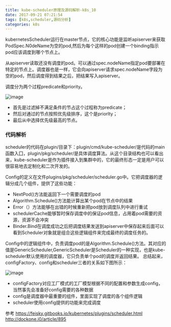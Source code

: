 ```yaml
---
title: kube-scheduler原理及源码解析-k8s_10
date: 2017-09-21 07:21:54
tags: [k8s,scheduler,源码分析]
categories: k8s
---
```


kubernetesScheduler运行在master节点，它的核心功能是监听apiserver来获取PodSpec.N0deName为空的pod,然后为每个这样的pod创建一个binding指示pod应该调度到哪个节点上。

从apiserver读取还没有调度的pod。可以通过spec.nodeName指定pod要部署在特定的节点上。调度器也是一样，它会向apiserver请求spec.nodeName字段为空的pod，然后调度得到结果之后，把结果写入apiserver。

调度分为两个过程predicate和priority。

![image](https://user-images.githubusercontent.com/11350907/30699597-ba4381f4-9f17-11e7-9131-b31adf6139f8.png)


- 首先是过滤掉不满足条件的节占这个过程称为predicate；
- 然后对通过的节点按照优先级排序，这个是priorlty；
- 最后从中选择优先级最高的节点。

### 代码解析

scheduler的代码在plugin/目录下：plugin/cmd/kube-scheduler/是代码的main函数入囗，plugin/pkg/scheduler/是具体调度算法。从这个目录结构也可以看出来，kube-scheduler是作为插件接入到集群中的，它的最终形态一定是用户可以很容易地去定制化和二次开发的。

Config的定义在文件plugins/pkg/scheduler/scheduler.go中。它把调度器的逻辑分成几个组件，提供了这些功能：

- NextPod()方法能返回下一个需要调度的pod
- Algorithm.Schedule()方法能计算出某个pod在节点中的结果
- Error（）方法能够在出错的时候重新把pod放到调度队列中进行重试
- schedulerCache能够暂时保存调度中的保证pod信息，占用着pod需要的资源，资源不会冲突
- Binder.Bind在调度成功之后把调度结果发送到apiserver中保存起来后面可以看到Scheduler对象就是组合这些逻辑组件来完成最终的调度任务的。

Config中的逻辑组件中，负责调度pod的是Algorithm.Schedule()方法。其对应的值是GenericScheduler,GenericScheduler是Scheduler的一种实现，也是kube-scheduler默认使用的调度器，它只负责单个pod的调度并返回结果。
总结起来，configFactory、config和scheduler三者的关系如下图所示：

![image](https://user-images.githubusercontent.com/11350907/30699633-d21a9e52-9f17-11e7-8e1a-67c50ed9c245.png)

- configFactory对应工厂模式的工厂模型根据不同的配置和参数生成config，当然事先会准备好config需要的各种数据
- config是调度器中最重要的组件，里面实现了调度的各个组件逻辑
- scheduler使用config提供的功能来完成调度

参考
https://feisky.gitbooks.io/kubernetes/plugins/scheduler.html
http://dockone.i0/articIe/895